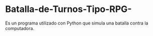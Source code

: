 # Batalla-de-Turnos-Tipo-RPG-
Es un programa utilizado con Python que simula una batalla contra la computadora.
